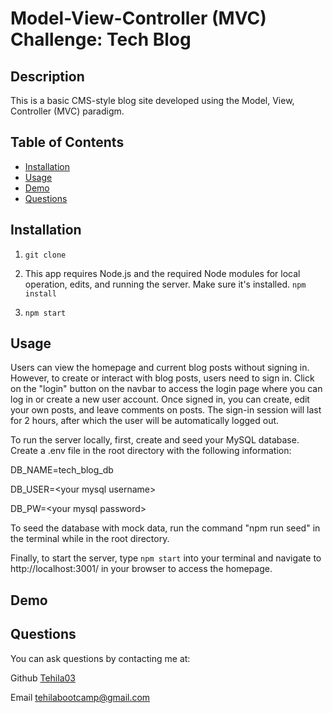 # Model-View-Controller (MVC) Challenge: Tech Blog

## Description

This is a basic CMS-style blog site developed using the Model, View, Controller (MVC) paradigm.

## Table of Contents

- [Installation](#installation)
- [Usage](#usage)
- [Demo](#demo)
- [Questions](#questions)

## Installation

1. `git clone`

2. This app requires Node.js and the required Node modules for local operation, edits, and running the server. Make sure it's installed. `npm install`

3. `npm start`

## Usage

Users can view the homepage and current blog posts without signing in. However, to create or interact with blog posts, users need to sign in. Click on the "login" button on the navbar to access the login page where you can log in or create a new user account. Once signed in, you can create, edit your own posts, and leave comments on posts. The sign-in session will last for 2 hours, after which the user will be automatically logged out.

To run the server locally, first, create and seed your MySQL database. Create a .env file in the root directory with the following information:

DB_NAME=tech_blog_db

DB_USER=\<your mysql username\>

DB_PW=\<your mysql password\>

To seed the database with mock data, run the command "npm run seed" in the terminal while in the root directory.

Finally, to start the server, type `npm start` into your terminal and navigate to http://localhost:3001/ in your browser to access the homepage.

## Demo



## Questions

You can ask questions by contacting me at:

Github [Tehila03](https://github.com/Tehila03)

Email tehilabootcamp@gmail.com
